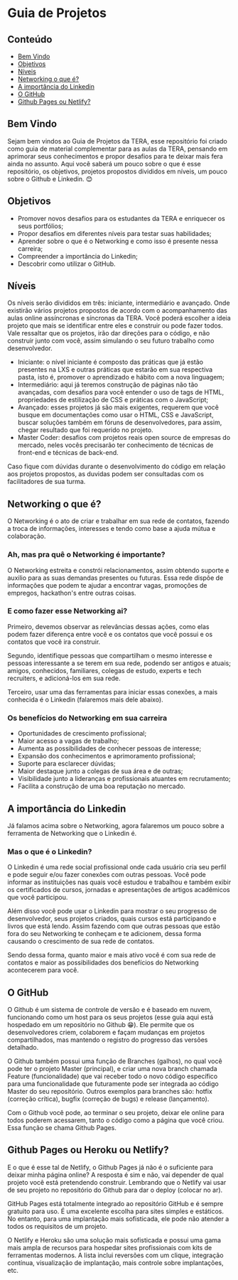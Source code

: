 # Guia de Projetos

## Conteúdo

- [Bem Vindo](#bem_vindo)
- [Objetivos](#objetivos)
- [Níveis](#niveis)
- [Networking o que é?](#networking)
- [A importância do Linkedin](#linkedin)
- [O GitHub](#github)
- [Github Pages ou Netlify?](#netlify)

## Bem Vindo <a name = "bem_vindo"></a>

Sejam bem vindos ao Guia de Projetos da TERA, esse repositório foi criado como guia de material complementar para as aulas da TERA, pensando em aprimorar seus conhecimentos e propor desafios para te deixar mais fera ainda no assunto. Aqui você saberá um pouco sobre o que é esse repositório, os objetivos, projetos propostos divididos em níveis, um pouco sobre o Github e Linkedin. 😊

## Objetivos <a name = "objetivos"></a>

- Promover novos desafios para os estudantes da TERA e enriquecer os seus portfólios;
- Propor desafios em diferentes níveis para testar suas habilidades;
- Aprender sobre o que é o Networking e como isso é presente nessa carreira;
- Compreender a importância do Linkedin;
- Descobrir como utilizar o GitHub.

## Níveis <a name = "niveis"></a>

Os níveis serão divididos em três: iniciante, intermediário e avançado. Onde existirão vários projetos propostos de acordo com o acompanhamento das aulas online assíncronas e síncronas da TERA. Você poderá escolher a ideia projeto que mais se identificar entre eles e construir ou pode fazer todos. Vale ressaltar que os projetos, irão dar direções para o código, e não construir junto com você, assim simulando o seu futuro trabalho como desenvolvedor.

- Iniciante: o nível iniciante é composto das práticas que já estão presentes na LXS e outras práticas que estarão em sua respectiva pasta, isto é, promover o aprendizado e hábito com a nova linguagem;
- Intermediário: aqui já teremos construção de páginas não tão avançadas, com desafios para você entender o uso de tags de HTML, propriedades de estilização de CSS e práticas com o JavaScript;
- Avançado: esses projetos já são mais exigentes, requerem que você busque em documentações como usar o HTML, CSS e JavaScript, buscar soluções também em fóruns de desenvolvedores, para assim, chegar resultado que foi requerido no projeto.
- Master Coder: desafios com projetos reais open source de empresas do mercado, neles vocês precisarão ter conhecimento de técnicas de front-end e técnicas de back-end.

Caso fique com dúvidas durante o desenvolvimento do código em relação aos projetos propostos, as duvidas podem ser consultadas com os facilitadores de sua turma.

## Networking o que é? <a name = "networking"></a>

O Networking é o ato de criar e trabalhar em sua rede de contatos, fazendo a troca de informações, interesses e tendo como base a ajuda mútua e colaboração. </br>

### Ah, mas pra quê o Networking é importante?

O Networking estreita e constrói relacionamentos, assim obtendo suporte e auxilio para as suas demandas presentes ou futuras. Essa rede dispõe de informações que podem te ajudar a encontrar vagas, promoções de empregos, hackathon's entre outras coisas. </br>

### E como fazer esse Networking ai?

Primeiro, devemos observar as relevâncias dessas ações, como elas podem fazer diferença entre você e os contatos que você possui e os contatos que você ira construir.

Segundo, identifique pessoas que compartilham o mesmo interesse e pessoas interessante a se terem em sua rede, podendo ser antigos e atuais; amigos, conhecidos, familiares, colegas de estudo, experts e tech recruiters, e adicioná-los em sua rede.

Terceiro, usar uma das ferramentas para iniciar essas conexões, a mais conhecida é o Linkedin (falaremos mais dele abaixo).

### Os benefícios do Networking em sua carreira

- Oportunidades de crescimento profissional;
- Maior acesso a vagas de trabalho;
- Aumenta as possibilidades de conhecer pessoas de interesse;
- Expansão dos conhecimentos e aprimoramento profissional;
- Suporte para esclarecer dúvidas;
- Maior destaque junto a colegas de sua área e de outras;
- Visibilidade junto a lideranças e profissionais atuantes em recrutamento;
- Facilita a construção de uma boa reputação no mercado.

## A importância do Linkedin <a name = "linkedin"></a>

Já falamos acima sobre o Networking, agora falaremos um pouco sobre a ferramenta de Networking que o Linkedin é.

### Mas o que é o Linkedin?

O Linkedin é uma rede social profissional onde cada usuário cria seu perfil e pode seguir e/ou fazer conexões com outras pessoas. Você pode informar as instituições nas quais você estudou e trabalhou e também exibir os certificados de cursos, jornadas e apresentações de artigos acadêmicos que você participou.

Além disso você pode usar o Linkedin para mostrar o seu progresso de desenvolvedor, seus projetos criados, quais cursos está participando e livros que está lendo. Assim fazendo com que outras pessoas que estão fora do seu Networking te conheçam e te adicionem, dessa forma causando o crescimento de sua rede de contatos.

Sendo dessa forma, quanto maior e mais ativo você é com sua rede de contatos e maior as possibilidades dos benefícios do Networking acontecerem para você.

## O GitHub <a name = "github"></a>

O Github é um sistema de controle de versão e é baseado em nuvem, funcionando como um host para os seus projetos (esse guia aqui está hospedado em um repositório no Github 😁). Ele permite que os desenvolvedores criem, colaborem e façam mudanças em projetos compartilhados, mas mantendo o registro do progresso das versões detalhado.

O Github também possui uma função de Branches (galhos), no qual você pode ter o projeto Master (principal), e criar uma nova branch chamada Feature (funcionalidade) que vai receber todo o novo código específico para uma funcionalidade que futuramente pode ser integrada ao código Master do seu repositório. Outros exemplos para branches são: hotfix (correção crítica), bugfix (correção de bugs) e release (lançamento).

Com o Github você pode, ao terminar o seu projeto, deixar ele online para todos poderem acessarem, tanto o código como a página que você criou. Essa função se chama Github Pages.

## Github Pages ou Heroku ou Netlify? <a name = "netlify"></a>

E o que é esse tal de Netlify, o Github Pages já não é o suficiente para deixar minha página online? A resposta é sim e não, vai depender de qual projeto você está pretendendo construir. Lembrando que o Netlify vai usar de seu projeto no repositório do Github para dar o deploy (colocar no ar).

GitHub Pages está totalmente integrado ao repositório GitHub e é sempre gratuito para uso. É uma excelente escolha para sites simples e estáticos. No entanto, para uma implantação mais sofisticada, ele pode não atender a todos os requisitos de um projeto.

O Netlify e Heroku são uma solução mais sofisticada e possui uma gama mais ampla de recursos para hospedar sites profissionais com kits de ferramentas modernos. A lista inclui reversões com um clique, integração contínua, visualização de implantação, mais controle sobre implantações, etc.
